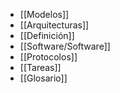 
- [[Modelos]]
- [[Arquitecturas]]
- [[Definición]]
- [[Software/Software]]
- [[Protocolos]]
- [[Tareas]]
- [[Glosario]]

